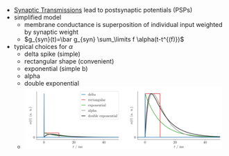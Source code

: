 + [Synaptic Transmissions](../Neurons/Synaptic%20Transmission.md) lead to postsynaptic potentials (PSPs)
+ simplified model
	+ membrane conductance is superposition of individual input weighted by synaptic weight
	+ $g_{syn}(t)=\bar g_{syn} \sum_\limits f \alpha(t-t^{(f)})$
+ typical choices for $\alpha$ 
	+ delta spike (simple)
	+ rectangular shape (convenient)
	+ exponential (simple b)
	+ alpha
	+ double exponential
	+ ![](../../../z_images/Pasted%20image%2020250617095008.png)